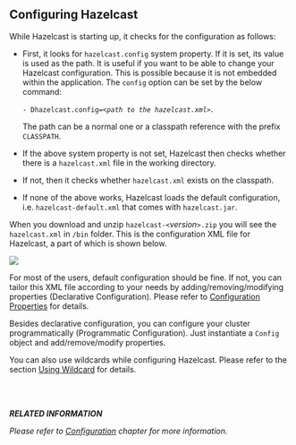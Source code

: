 
## Configuring Hazelcast

While Hazelcast is starting up, it checks for the configuration as follows:

-	First, it looks for `hazelcast.config` system property. If it is set, its value is used as the path. It is useful if you want to be able to change your Hazelcast configuration. This is possible because it is not embedded within the application. The `config` option can be set by the below command:
 
	`- Dhazelcast.config=`*`<path to the hazelcast.xml>`*.
	
	The path can be a normal one or a classpath reference with the prefix `CLASSPATH`.
-	If the above system property is not set, Hazelcast then checks whether there is a `hazelcast.xml` file in the working directory.
-	If not, then it checks whether `hazelcast.xml` exists on the classpath.
-	If none of the above works, Hazelcast loads the default configuration, i.e. `hazelcast-default.xml` that comes with `hazelcast.jar`.



When you download and unzip `hazelcast-<`*version*`>.zip` you will see the `hazelcast.xml` in `/bin` folder. This is the configuration XML file for Hazelcast, a part of which is shown below.

![](images/HazelcastXML.jpg)

For most of the users, default configuration should be fine. If not, you can tailor this XML file according to your needs by adding/removing/modifying properties (Declarative Configuration). Please refer to [Configuration Properties](#advanced-configuration-properties) for details.

Besides declarative configuration, you can configure your cluster programmatically (Programmatic Configuration). Just instantiate a `Config` object and add/remove/modify properties.

You can also use wildcards while configuring Hazelcast. Please refer to the section [Using Wildcard](#using-wildcard) for details.

<br></br>


***RELATED INFORMATION***

*Please refer to [Configuration](#configuration) chapter for more information.*

